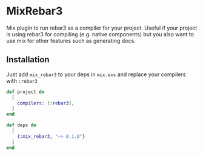 # MixRebar3

Mix plugin to run rebar3 as a compiler for your project. Useful if your project is using rebar3 for compiling (e.g. native components) but you also want to use mix for other features such as generating docs. 

## Installation

Just add `mix_rebar3` to your deps in `mix.exs` and replace your compilers with `:rebar3`

```elixir
def project do
  [
    compilers: [:rebar3],
  ]
end

def deps do
  [
    {:mix_rebar3, "~> 0.1.0"}
  ]
end
```
